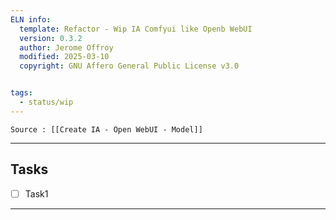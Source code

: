```yaml
---
ELN info:
  template: Refactor - Wip IA Comfyui like Openb WebUI
  version: 0.3.2
  author: Jerome Offroy
  modified: 2025-03-10
  copyright: GNU Affero General Public License v3.0


tags:
  - status/wip
---
```

````ad-tip
Source : [[Create IA - Open WebUI - Model]]

````


---
## Tasks
- [ ] Task1
---

